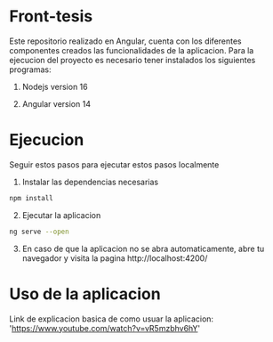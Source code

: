 # Front-tesis

Este repositorio realizado en Angular, cuenta con los diferentes componentes creados las funcionalidades de la aplicacion.
Para la ejecucion del proyecto  es necesario tener instalados los siguientes programas:

1. Nodejs version 16

2. Angular version 14


# Ejecucion

Seguir estos pasos para ejecutar estos pasos localmente

1. Instalar las dependencias necesarias
```bash
npm install
```

2. Ejecutar la aplicacion
```bash
ng serve --open
```

3. En caso de que la aplicacion no se abra automaticamente, abre tu navegador y visita la pagina
http://localhost:4200/

# Uso de la aplicacion
Link de explicacion basica de como usuar la aplicacion: 'https://www.youtube.com/watch?v=vR5mzbhv6hY'


